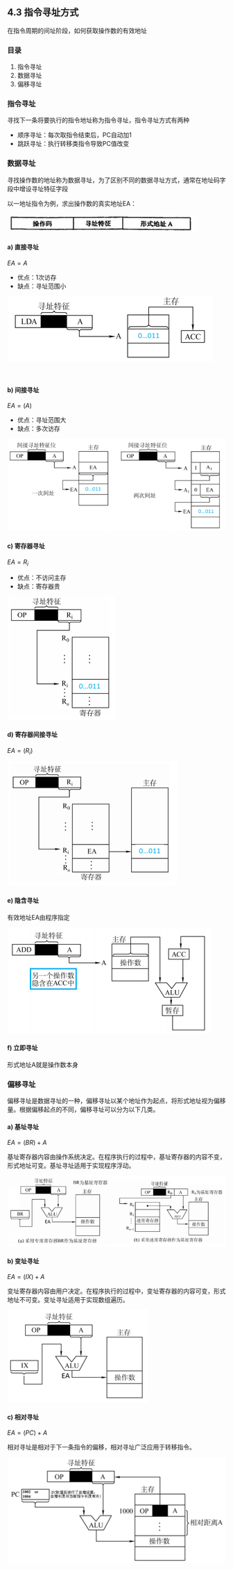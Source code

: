 ## 4.3 指令寻址方式

在指令周期的间址阶段，如何获取操作数的有效地址

### 目录

1. 指令寻址
2. 数据寻址
3. 偏移寻址



### 指令寻址

寻找下一条将要执行的指令地址称为指令寻址，指令寻址方式有两种

* 顺序寻址：每次取指令结束后，PC自动加1
* 跳跃寻址：执行转移类指令导致PC值改变



### 数据寻址

寻找操作数的地址称为数据寻址，为了区别不同的数据寻址方式，通常在地址码字段中增设寻址特征字段

以一地址指令为例，求出操作数的真实地址EA：

![image-20210904114946685](image-20210904114946685.png)

#### a) 直接寻址

$EA = A$

* 优点：1次访存
* 缺点：寻址范围小

![image-20210904113025793](image-20210904113025793.png)

​	

#### b) 间接寻址

$EA = (A)$

* 优点：寻址范围大
* 缺点：多次访存

![image-20210904114513656](image-20210904114513656.png)

#### c) 寄存器寻址

$EA = R_i$

* 优点：不访问主存
* 缺点：寄存器贵

![image-20210904115640631](image-20210904115640631.png)

#### d) 寄存器间接寻址

$EA = (R_i)$

![image-20210904121359006](image-20210904121359006.png)

#### e) 隐含寻址

有效地址EA由程序指定

![image-20210904122258892](image-20210904122258892.png)

#### f) 立即寻址

形式地址A就是操作数本身



### 偏移寻址

偏移寻址是数据寻址的一种，偏移寻址以某个地址作为起点，将形式地址视为偏移量。根据偏移起点的不同，偏移寻址可以分为以下几类。



#### a) 基址寻址

$EA = (BR) + A$

基址寄存器内容由操作系统决定。在程序执行的过程中，基址寄存器的内容不变，形式地址可变。基址寻址适用于实现程序浮动。

![image-20210904151558619](image-20210904151558619.png)



#### b) 变址寻址

$EA = (IX) + A$

变址寄存器内容由用户决定。在程序执行的过程中，变址寄存器的内容可变，形式地址不可变。变址寻址适用于实现数组遍历。



![image-20210904152324437](image-20210904152324437.png)





#### c) 相对寻址

$EA = (PC) + A$

相对寻址是相对于下一条指令的偏移，相对寻址广泛应用于转移指令。

![image-20210904155750492](image-20210904155750492.png)



